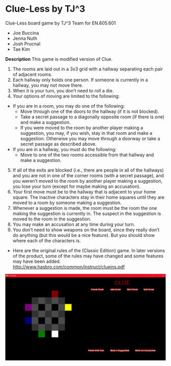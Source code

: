 Clue-Less by TJ^3
=================

Clue-Less board game by TJ^3 Team for EN.605.601
* Joe Buccina
* Jenna Nuth
* Josh Prucnal
* Tae Kim


**Description**
This game is modified version of Clue. 

1. The rooms are laid out in a 3x3 grid with a hallway separating each pair of adjacent rooms.
2. Each hallway only holds one person. If someone is currently in a hallway, you may not
move there.
3. When it is your turn, you don’t need to roll a die.
4. Your options of moving are limited to the following:
* If you are in a room, you may do one of the following:
  * Move through one of the doors to the hallway (if it is not blocked).
  * Take a secret passage to a diagonally opposite room (if there is one) and make a
suggestion.
  * If you were moved to the room by another player making a suggestion, you may, if
you wish, stay in that room and make a suggestion. Otherwise you may move
through a doorway or take a secret passage as described above.
* If you are in a hallway, you must do the following:
  * Move to one of the two rooms accessible from that hallway and make a suggestion.
 
5. If all of the exits are blocked (i.e., there are people in all of the hallways) and you are not in
one of the corner rooms (with a secret passage), and you weren’t moved to the room by
another player making a suggestion, you lose your turn (except for maybe making an
accusation).
6. Your first move must be to the hallway that is adjacent to your home square. The inactive
characters stay in their home squares until they are moved to a room by someone making a
suggestion.
7. Whenever a suggestion is made, the room must be the room the one making the suggestion
is currently in. The suspect in the suggestion is moved to the room in the suggestion.
8. You may make an accusation at any time during your turn.
9. You don’t need to show weapons on the board, since they really don’t do anything (but this
would be a nice feature). But you should show where each of the characters is. 

* Here are the original rules of the (Classic Edition) game. In later versions of the product, some
of the rules may have changed and some features may have been added.
http://www.hasbro.com/common/instruct/clueins.pdf

<img src="Clueless Screenshot 4.23.2019.PNG" alt="Screenshot" />
